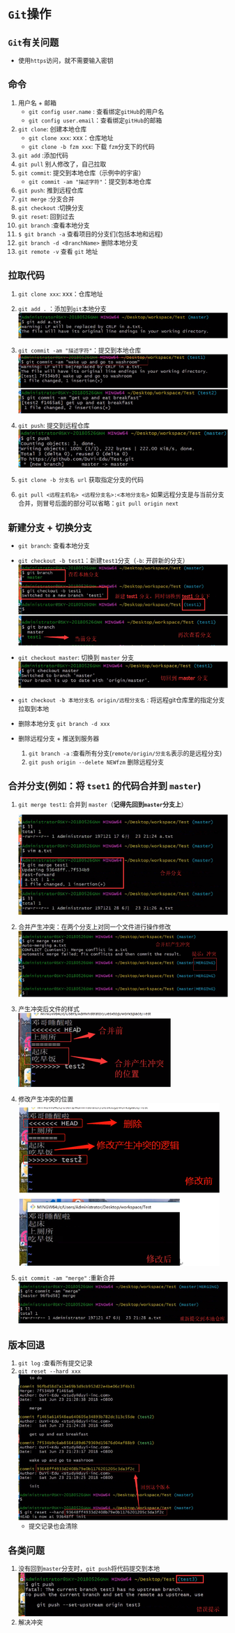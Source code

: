 # `Git`操作

## `Git`有关问题

+ 使用`https`访问，就不需要输入密钥

## 命令

1. 用户名 + 邮箱
    + `git config user.name` : 查看绑定`gitHub`的用户名
    + `git config user.email`：查看绑定`gitHub`的邮箱
2. `git clone`: 创建本地仓库
    + `git clone xxx`: xxx：仓库地址
    + `git clone -b fzm xxx`: 下载 `fzm`分支下的代码
3. `git add` :添加代码
4. `git pull` 别人修改了，自己拉取
5. `git commit`: 提交到本地仓库（示例中的宇宙）
    + `git commit -am "描述字符"`：提交到本地仓库
6. `git push`: 推到远程仓库
7. `git merge` :分支合并
8. `git checkout` :切换分支
9. `git reset`: 回到过去
10. `git branch` :查看本地分支
11. `$ git branch -a` 查看项目的分支们(包括本地和远程)
12. `git branch -d <BranchName>` 删除本地分支
13. `git remote -v` 查看 `git` 地址

## 拉取代码

1. `git clone xxx`: xxx：仓库地址
2. `git add .` ：添加到`git`本地分支
    ![add命令成功](add命令成功.png)
3. `git commit -am "描述字符"`：提交到本地仓库
    ![commit命令](commit命令成功1.png)
    ![commit命令](commit命令成功2.png)
4. `git push`: 提交到远程仓库
    ![push命令成功](push命令成功.png)

5. `git clone -b 分支名 url` 获取指定分支的代码

6. `git pull <远程主机名> <远程分支名>:<本地分支名>` 如果远程分支是与当前分支合并，则冒号后面的部分可以省略：`git pull origin next`

## 新建分支 + 切换分支

+ `git branch`: 查看本地分支
+ `git checkout -b test1`：新建`test1`分支（`-b`: 开辟新的分支）
    ![新建分支](新建分支.png)
    ![再次查看分支](再次查看分支.png)
+ `git checkout master`: 切换到 `master` 分支
    ![切到master分支](切到master分支.png)

+ `git checkout -b 本地分支名 origin/远程分支名` : 将远程git仓库里的指定分支拉取到本地

+ 删除本地分支 `git branch -d xxx`

+ 删除远程分支 + 推送到服务器
    1. `git branch -a` :查看所有分支(`remote/origin/分支名`表示的是远程分支)
    2. `git push origin --delete NEWfzm` 删除远程分支

## 合并分支(例如：将 `tset1` 的代码合并到 `master`)

1. `git merge test1`: 合并到 `master`（**记得先回到`master`分支上**）

    ![切到master分支](合并分支.png)
2. 合并产生冲突：在两个分支上对同一个文件进行操作修改
    ![合并冲突](合并冲突.png)
3. 产生冲突后文件的样式
    ![合并冲突的提示](合并冲突的提示.png)
4. 修改产生冲突的位置
    ![修改冲突](修改冲突.png)
5. `git commit -am "merge"` :重新合并
    ![重新提交到本地仓库](重新提交到本地仓库.png)

## 版本回退

1. `git log` :查看所有提交记录
2. `git reset --hard xxx`
    ![版本回退](版本回退.png)
    + 提交记录也会清除

## 各类问题

1. 没有回到`master`分支时，`git push`将代码提交到本地
    ![提示错误1](提示错误1.png)
2. 解决冲突
